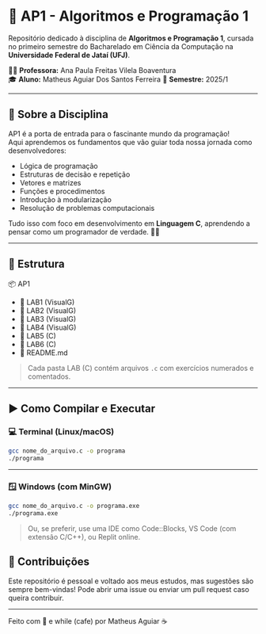 # 📘 AP1 - Algoritmos e Programação 1

Repositório dedicado à disciplina de **Algoritmos e Programação 1**, cursada no primeiro semestre do Bacharelado em Ciência da Computação na **Universidade Federal de Jataí (UFJ)**.

👩‍🏫 **Professora:** Ana Paula Freitas Vilela Boaventura  
🎓 **Aluno:** Matheus Aguiar Dos Santos Ferreira
📅 **Semestre:** 2025/1

---

## 🧠 Sobre a Disciplina

AP1 é a porta de entrada para o fascinante mundo da programação!  
Aqui aprendemos os fundamentos que vão guiar toda nossa jornada como desenvolvedores:

- Lógica de programação
- Estruturas de decisão e repetição
- Vetores e matrizes
- Funções e procedimentos
- Introdução à modularização
- Resolução de problemas computacionais

Tudo isso com foco em desenvolvimento em **Linguagem C**, aprendendo a pensar como um programador de verdade. 🧑‍💻

---
## 📁 Estrutura

📦 AP1
 - 📂 LAB1 (VisualG)
 - 📂 LAB2 (VisualG)
 - 📂 LAB3 (VisualG)
 - 📂 LAB4 (VisualG)
 - 📂 LAB5 (C)
 - 📂 LAB6 (C)
 - 📜 README.md
 
> Cada pasta LAB (C) contém arquivos `.c` com exercícios numerados e comentados.

---

## ▶️ Como Compilar e Executar

### 💻 Terminal (Linux/macOS)

```bash
gcc nome_do_arquivo.c -o programa
./programa
```


---
### 🪟 Windows (com MinGW)

```bash
gcc nome_do_arquivo.c -o programa.exe
./programa.exe
```
> Ou, se preferir, use uma IDE como Code::Blocks, VS Code (com extensão C/C++), ou Replit online.

## 🤝 Contribuições
Este repositório é pessoal e voltado aos meus estudos, mas sugestões são sempre bem-vindas!
Pode abrir uma issue ou enviar um pull request caso queira contribuir.

---

Feito com 💙 e while (cafe) por Matheus Aguiar ☕